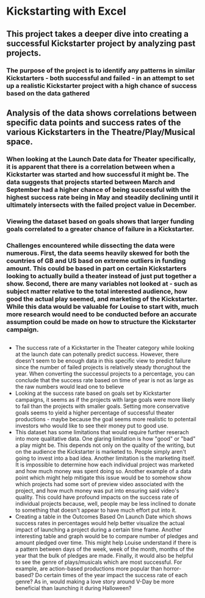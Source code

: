 # Kickstarting with Excel
## This project takes a deeper dive into creating a successful Kickstarter project by analyzing past projects. 
### The purpose of the project is to identify any patterns in similar Kickstarters - both successful and failed - in an attempt to set up a realistic Kickstarter project with a high chance of success based on the data gathered
## Analysis of the data shows correlations between specific data points and success rates of the various Kickstarters in the Theatre/Play/Musical space. 
### When looking at the Launch Date data for Theater specifically, it is apparent that there is a correlation between when a Kickstarter was started and how successful it might be. The data suggests that projects started between March and September had a higher chance of being successful with the highest success rate being in May and steadily declining until it ultimately intersects with the failed project value in December. 
### Viewing the dataset based on goals shows that larger funding goals correlated to a greater chance of failure in a Kickstarter. 
### Challenges encountered while dissecting the data were numerous. First, the data seems heavily skewed for both the countries of GB and US basd on extreme outliers in funding amount. This could be based in part on certain Kickstarters looking to actually build a theater instead of just put together a show. Second, there are many variables not looked at - such as subject matter relative to the total interested audience, how good the actual play seemed, and marketing of the Kickstarter. While this data would be valuable for Louise to start with, much more research would need to be conducted before an accurate assumption could be made on how to structure the Kickstarter campaign.
## 
 - The success rate of a Kickstarter in the Theater category while looking at the launch date can potenally predict success. However, there doesn't seem to be enough data in this specific view to predict failure since the number of failed projects is relatively steady thorughout the year. When converting the successul projects to a percentage, you can conclude that the success rate based on time of year is not as large as the raw numbers would lead one to believe
 - Looking at the success rate based on goals set by Kickstarter campaigns, it seems as if the projects with large goals were more likely to fail than the projects with smaller goals. Setting more conservative goals seems to yield a higher percentage of successful theater productions - maybe because the goal seems more realistic to potentail investors who would like to see their money put to good use. 
 - This dataset has some limitations that would require further reserach into more qualitative data. One glaring limitation is how "good" or "bad" a play might be. This depends not only on the quality of the writing, but on the audience the Kickstarter is marketed to. People simply aren't going to invest into a bad idea. Another limitation is the marketing itself. It is impossible to determine how each individual project was marketed and how much money was spent doing so. Another example of a data point which might help mitigate this issue would be to somehow show which projects had some sort of preview video associated with the project, and how much money was put into ensuring said video's quality. This could have profound impacts on the success rate of individual projects because, well, people may be less inclined to donate to something that doesn't appear to have much effort put into it.
 - Creating a table in the Outcomes Based On Launch Date which shows success rates in percentages would help better visualize the actual impact of launching a project during a certain time frame. Another interesting table and graph would be to compare number of pledges and amount pledged over time. This might help Louise understand if there is a pattern between days of the week, week of the month, months of the year that the bulk of pledges are made. Finally, it would also be helpful to see the genre of plays/musicals which are most successful. For example, are action-based productions more popular than horror-based? Do certain times of the year impact the success rate of each genre? As in, would making a love story around V-Day be more beneficial than launching it during Halloween? 
